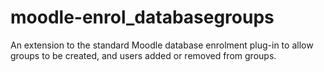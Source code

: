 moodle-enrol_databasegroups
===========================

An extension to the standard Moodle database enrolment plug-in to allow groups to be created, and users added or removed from groups.
